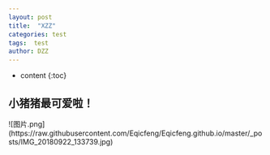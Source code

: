 ```yaml
---
layout: post
title:  "XZZ"
categories: test
tags:  test
author: DZZ
---
```


* content
{:toc}


## 小猪猪最可爱啦！
<p>
![图片.png](https://raw.githubusercontent.com/Eqicfeng/Eqicfeng.github.io/master/_posts/IMG_20180922_133739.jpg)
</p>


    
	

 


